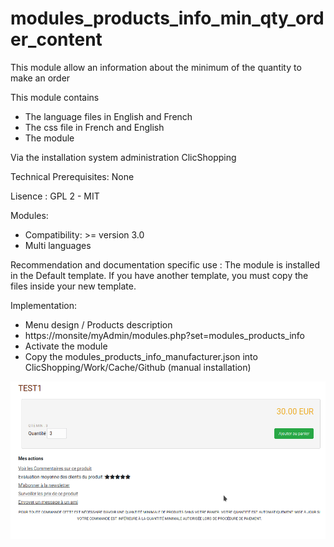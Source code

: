 # modules_products_info_min_qty_order_content

This module allow an information about the minimum of the quantity to make an order

This module contains

- The language files in English and French
- The css file in French and English
- The module
  
Via the installation system administration ClicShopping

Technical Prerequisites: None

Lisence : GPL 2 - MIT

Modules:

- Compatibility: >= version 3.0
- Multi languages

Recommendation and documentation specific use :
The module is installed in the Default template.
If you have another template, you must copy the files inside your new template.

Implementation:

- Menu design / Products description
- https://monsite/myAdmin/modules.php?set=modules_products_info
- Activate the module
- Copy the modules_products_info_manufacturer.json into ClicShopping/Work/Cache/Github (manual installation)

![image](https://github.com/ClicShoppingOfficialModulesV3/modules_products_info_min_qty_order_content/blob/master/ModuleInfosJson/qty.png)
